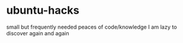 # ubuntu-hacks
small but frequently needed peaces of code/knowledge I am lazy to discover again and again

